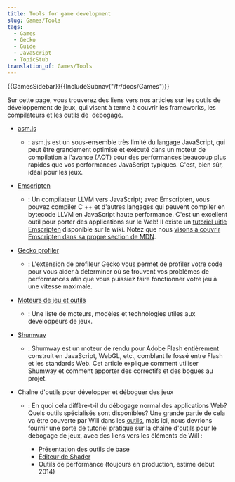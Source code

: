 ```yaml
---
title: Tools for game development
slug: Games/Tools
tags:
  - Games
  - Gecko
  - Guide
  - JavaScript
  - TopicStub
translation_of: Games/Tools
---
```

{{GamesSidebar}}{{IncludeSubnav("/fr/docs/Games")}}

Sur cette page, vous trouverez des liens vers nos articles sur les outils de développement de jeux, qui visent à terme à couvrir les frameworks, les compilateurs et les outils de  débogage.

- [asm.js](/fr/docs/Games/Tools/asm.js)
  - : asm.js est un sous-ensemble très limité du langage JavaScript, qui peut être grandement optimisé et exécuté dans un moteur de compilation à l'avance (AOT) pour des performances beaucoup plus rapides que vos performances JavaScript typiques. C'est, bien sûr, idéal pour les jeux.
- [Emscripten](https://github.com/kripken/emscripten/wiki "https://github.com/kripken/emscripten/wiki")
  - : Un compilateur LLVM vers JavaScript; avec Emscripten, vous pouvez compiler C ++ et d'autres langages qui peuvent compiler en bytecode LLVM en JavaScript haute performance. C'est un excellent outil pour porter des applications sur le Web! Il existe un [tutoriel uitle Emscripten](https://github.com/kripken/emscripten/wiki/Tutorial) disponible sur le wiki. Notez que nous [visons à couvrir Emscripten dans sa propre section de MDN](/fr/docs/Emscripten).
- [Gecko profiler](https://addons.mozilla.org/en-us/firefox/addon/gecko-profiler/ "https://addons.mozilla.org/en-us/firefox/addon/gecko-profiler/")
  - : L'extension de profileur Gecko vous permet de profiler votre code pour vous aider à déterminer où se trouvent vos problèmes de performances afin que vous puissiez faire fonctionner votre jeu à une vitesse maximale.
- [Moteurs de jeu et outils](/fr/docs/Games/Tools/Engines_and_tools)
  - : Une liste de moteurs, modèles et technologies utiles aux développeurs de jeux.
- [Shumway](/fr/docs/Mozilla/Projects/Shumway)
  - : Shumway est un moteur de rendu pour Adobe Flash entièrement construit en JavaScript, WebGL, etc., comblant le fossé entre Flash et les standards Web. Cet article explique comment utiliser Shumway et comment apporter des correctifs et des bogues au projet.
- Chaîne d'outils pour développer et déboguer des jeux

  - : En quoi cela diffère-t-il du débogage normal des applications Web? Quels outils spécialisés sont disponibles? Une grande partie de cela va être couverte par Will dans les [outils](/fr/docs/Tools), mais ici, nous devrions fournir une sorte de tutoriel pratique sur la chaîne d'outils pour le débogage de jeux, avec des liens vers les éléments de Will :

    - Présentation des outils de base
    - [Éditeur de Shader](/fr/docs/Tools/Shader_Editor)
    - Outils de performance (toujours en production, estimé début 2014)
